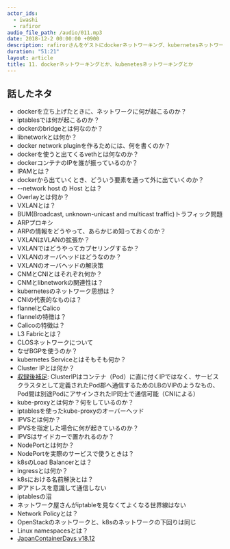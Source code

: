 ```yaml
---
actor_ids:
  - iwashi 
  - rafiror
audio_file_path: /audio/011.mp3
date: 2018-12-2 00:00:00 +0900
description: rafirorさんをゲストにdockerネットワーキング、kubernetesネットワーキングについて語っていただいたエピソードです。
duration: "51:21"
layout: article
title: 11. dockerネットワーキングとか、kubenetesネットワーキングとか
---
```


## 話したネタ

- dockerを立ち上げたときに、ネットワークに何が起こるのか？
- iptablesでは何が起こるのか？
- dockerのbridgeとは何なのか？
- libnetworkとは何か？
- docker network pluginを作るためには、何を書くのか？
- dockerを使うと出てくるvethとは何なのか？ 
- dockerコンテナのIPを誰が振っているのか？
- IPAMとは？
- dockerから出ていくとき、どういう要素を通って外に出ていくのか？
- --network host の Host とは？
- Overlayとは何か？
- VXLANとは？
- BUM(Broadcast, unknown-unicast and multicast traffic)トラフィック問題
- ARPプロキシ
- ARPの情報をどうやって、あらかじめ知っておくのか？
- VXLANはVLANの拡張か？
- VXLANではどうやってカプセリングするか？
- VXLANのオーバヘッドはどうなのか？
- VXLANのオーバヘッドの解決策
- CNMとCNIとはそれぞれ何か？
- CNMとlibnetworkの関連性は？
- kubernetesのネットワーク思想は？
- CNIの代表的なものは？
- flannelとCalico
- flannelの特徴は？
- Calicoの特徴は？
- L3 Fabricとは？
- CLOSネットワークについて
- なぜBGPを使うのか？
- kubernetes Serviceとはそもそも何か？
- Cluster IPとは何か？
- [収録後補足](https://twitter.com/rafiror/status/1069217131495976960): ClusterIPはコンテナ（Pod）に直に付くIPではなく、サービスクラスタとして定義されたPod郡へ通信するためのLBのVIPのようなもの、Pod間は別途PodにアサインされたIP同士で通信可能（CNIによる）
- kube-proxyとは何か？何をしているのか？
- iptablesを使ったkube-proxyのオーバーヘッド
- IPVSとは何か？
- IPVSを指定した場合に何が起きているのか？
- IPVSはサイドカーで置かれるのか？
- NodePortとは何か？
- NodePortを実際のサービスで使うときは？
- k8sのLoad Balancerとは？
- ingressとは何か？
- k8sにおける名前解決とは？
- IPアドレスを意識して通信しない
- iptablesの沼
- ネットワーク屋さんがiptableを見なくてよくなる世界線はない
- Network Policyとは？
- OpenStackのネットワークと、k8sのネットワークの下回りは同じ
- Linux namespacesとは？
- [JapanContainerDays v18.12](https://containerdays.jp/)
